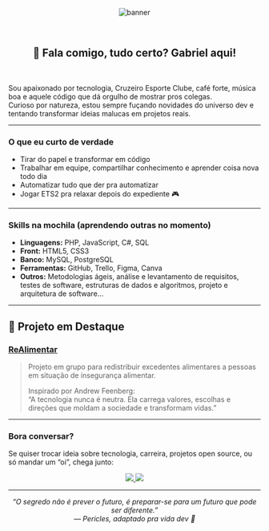 <p align="center">
  <img src="https://capsule-render.vercel.app/api?type=waving&color=00c8ff&height=180&section=header&text=Gabriel%20Gomes%20de%20Oliveira&fontSize=38&fontAlign=50&fontColor=ffffff" alt="banner"/>
</p>

<br>

<div align="center">

<h2>👋 Fala comigo, tudo certo? Gabriel aqui!</h2>

</div>

<br>

Sou apaixonado por tecnologia, Cruzeiro Esporte Clube, café forte, música boa e aquele código que dá orgulho de mostrar pros colegas.  
Curioso por natureza, estou sempre fuçando novidades do universo dev e tentando transformar ideias malucas em projetos reais.

---

### O que eu curto de verdade

- Tirar do papel e transformar em código
- Trabalhar em equipe, compartilhar conhecimento e aprender coisa nova todo dia
- Automatizar tudo que der pra automatizar
- Jogar ETS2 pra relaxar depois do expediente 🎮

---

### Skills na mochila (aprendendo outras no momento)

- **Linguagens:** PHP, JavaScript, C#, SQL
- **Front:** HTML5, CSS3
- **Banco:** MySQL, PostgreSQL
- **Ferramentas:** GitHub, Trello, Figma, Canva
- **Outros:** Metodologias ágeis, análise e levantamento de requisitos, testes de software, estruturas de dados e algoritmos, projeto e arquitetura de software...

---

## 🚨 Projeto em Destaque

### [ReAlimentar](https://icei-puc-minas-pmv-ads.github.io/pmv-ads-2025-1-e1-proj-web-t12-pmv-ads-2025-1-e1-proj-realimentar/codigo-fonte/)
> Projeto em grupo para redistribuir excedentes alimentares a pessoas em situação de insegurança alimentar.<br>
> 
> Inspirado por Andrew Feenberg:  
> “A tecnologia nunca é neutra. Ela carrega valores, escolhas e direções que moldam a sociedade e transformam vidas.”  

---

### Bora conversar?

Se quiser trocar ideia sobre tecnologia, carreira, projetos open source, ou só mandar um “oi”, chega junto:

<p align="center">
  <a href="https://www.linkedin.com/in/gabrielgomes18/" target="_blank">
    <img src="https://img.shields.io/badge/LinkedIn-00c8ff?style=for-the-badge&logo=linkedin&logoColor=white"/>
  </a>
  <a href="mailto:gabrielgomes1810@gmail.com" target="_blank">
    <img src="https://img.shields.io/badge/Email-00c8ff?style=for-the-badge&logo=gmail&logoColor=white"/>
  </a>
</p>

---

<div align="center">
  <em>
    “O segredo não é prever o futuro, é preparar-se para um futuro que pode ser diferente.”<br>
    — Pericles, adaptado pra vida dev 🚀
  </em>
</div>
